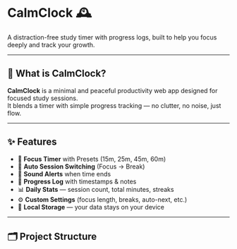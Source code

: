 # CalmClock 🕰️

A distraction-free study timer with progress logs, built to help you focus deeply and track your growth.

---

## 🌿 What is CalmClock?

**CalmClock** is a minimal and peaceful productivity web app designed for focused study sessions.  
It blends a timer with simple progress tracking — no clutter, no noise, just flow.

---

## ✨ Features

- 🎯 **Focus Timer** with Presets (15m, 25m, 45m, 60m)
- 🔁 **Auto Session Switching** (Focus → Break)
- 🔔 **Sound Alerts** when time ends
- 📒 **Progress Log** with timestamps & notes
- 📊 **Daily Stats** — session count, total minutes, streaks
- ⚙️ **Custom Settings** (focus length, breaks, auto-next, etc.)
- 💾 **Local Storage** — your data stays on your device

---

## 🗂 Project Structure
